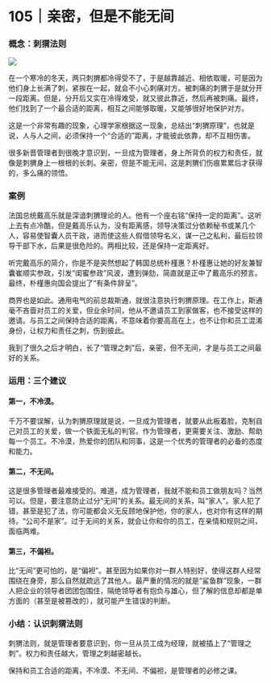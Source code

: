 # 105｜亲密，但是不能无间

### 概念：刺猬法则

![](../img/42a14ade513cb4f85d0979526e27e401.jpg)

在一个寒冷的冬天，两只刺猬都冷得受不了，于是越靠越近、相依取暖，可是因为他们身上长满了刺，紧挨在一起，就会不小心刺痛对方。被刺痛的刺猬于是就分开一段距离。但是，分开后又实在冷得难受，就又彼此靠近，然后再被刺痛。最终，他们找到了一个最合适的距离，相互之间能够取暖，又能够很好地保护对方。

这是一个非常有趣的现象，心理学家根据这一现象，总结出“刺猬原理”，也就是说，人与人之间，必须保持一个“合适的”距离，才能彼此依靠，却不互相伤害。

很多新晋管理者到很晚才意识到，一旦成为管理者，身上所背负的权力和责任，就像是刺猬身上一根根的长刺。亲密，但是不能无间，这是刺猬们伤痕累累后才获得的，多么痛的领悟。

### 案例

法国总统戴高乐就是深谙刺猬理论的人。他有一个座右铭“保持一定的距离”。这听上去有点冷酷，但是戴高乐认为，没有距离感，领导决策过分依赖秘书或某几个人，容易使智囊人员干政，进而使这些人假借领导名义，谋一己之私利，最后拉领导干部下水，后果是很危险的。两相比较，还是保持一定距离好。

听完戴高乐的简介，你是不是突然想起了韩国总统朴槿惠？朴槿惠让她的好友兼智囊崔顺实参政，引发“闺蜜参政”风波，遭到弹劾，简直就是正中了戴高乐的预言。最终，朴槿惠向国会提出了“有条件辞呈”。

商界也是如此。通用电气的前总裁斯通，就很注意执行刺猬原理。在工作上，斯通毫不吝啬对员工的关爱，但业余时间，他从不邀请员工到家做客，也不接受这样的邀请。与员工之间保持合适的距离，不意味着你要高高在上，也不让你和员工混淆身份，让权力和责任之刺，伤到彼此。

我到了很久之后才明白，长了“管理之刺”后，亲密，但不无间，才是与员工之间最好的关系。

### 运用：三个建议

#### 第一，不冷漠。

千万不要误解，认为刺猬原理就是说，一旦成为管理者，就要从此板着脸，克制自己对员工的关爱，做一个铁面无私的判官。作为管理者，更需要关注、激励、帮助每一个员工。不冷漠，热爱你的团队和同事，这是一个优秀的管理者的必备的态度和能力。

#### 第二，不无间。

这是很多管理者最难接受的。难道，成为管理者，我就不能和员工做朋友吗？当然可以。但是，要注意防止过分“无间”的关系。最无间的关系，叫“家人”。家人犯了错，甚至是犯了法，你可能都会义无反顾地保护他，你的家人，也对你有这样的期待。“公司不是家”。过于无间的关系，就会让你和你的员工，在亲情和规则之间，面临两难。

#### 第三，不偏袒。

比“无间”更可怕的，是“偏袒”。甚至因为如果你对一群人特别好，使得这群人经常围绕在身旁，那么自然就疏远了其他人。最严重的情况的就是“鲨鱼群”现象，一群人把企业的领导者团团包围住，隔绝领导者有抱负与雄心，但了解的信息却都是单方面的（甚至是被篡改的），就可能产生错误的判断。

### 小结：认识刺猬法则

刺猬法则，就是管理者要意识到，你一旦从员工成为经理，就被插上了“管理之刺”。权力和责任越大，管理之刺越密越长。

保持和员工合适的距离，不冷漠、不无间、不偏袒，是管理者的必修之课。
